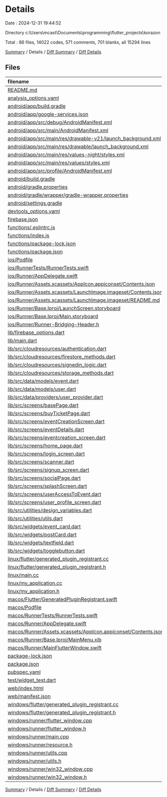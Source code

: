 # Details

Date : 2024-12-31 19:44:52

Directory c:\\Users\\mcast\\Documents\\programming\\flutter_projects\\korazon

Total : 86 files,  14022 codes, 571 comments, 701 blanks, all 15294 lines

[Summary](results.md) / Details / [Diff Summary](diff.md) / [Diff Details](diff-details.md)

## Files
| filename | language | code | comment | blank | total |
| :--- | :--- | ---: | ---: | ---: | ---: |
| [README.md](/README.md) | Markdown | 39 | 0 | 27 | 66 |
| [analysis_options.yaml](/analysis_options.yaml) | YAML | 3 | 22 | 4 | 29 |
| [android/app/build.gradle](/android/app/build.gradle) | Gradle | 32 | 10 | 7 | 49 |
| [android/app/google-services.json](/android/app/google-services.json) | JSON | 54 | 0 | 1 | 55 |
| [android/app/src/debug/AndroidManifest.xml](/android/app/src/debug/AndroidManifest.xml) | XML | 3 | 4 | 1 | 8 |
| [android/app/src/main/AndroidManifest.xml](/android/app/src/main/AndroidManifest.xml) | XML | 41 | 11 | 1 | 53 |
| [android/app/src/main/res/drawable-v21/launch_background.xml](/android/app/src/main/res/drawable-v21/launch_background.xml) | XML | 4 | 7 | 2 | 13 |
| [android/app/src/main/res/drawable/launch_background.xml](/android/app/src/main/res/drawable/launch_background.xml) | XML | 4 | 7 | 2 | 13 |
| [android/app/src/main/res/values-night/styles.xml](/android/app/src/main/res/values-night/styles.xml) | XML | 9 | 9 | 1 | 19 |
| [android/app/src/main/res/values/styles.xml](/android/app/src/main/res/values/styles.xml) | XML | 9 | 9 | 1 | 19 |
| [android/app/src/profile/AndroidManifest.xml](/android/app/src/profile/AndroidManifest.xml) | XML | 3 | 4 | 1 | 8 |
| [android/build.gradle](/android/build.gradle) | Gradle | 16 | 0 | 3 | 19 |
| [android/gradle.properties](/android/gradle.properties) | Properties | 3 | 0 | 1 | 4 |
| [android/gradle/wrapper/gradle-wrapper.properties](/android/gradle/wrapper/gradle-wrapper.properties) | Properties | 5 | 0 | 1 | 6 |
| [android/settings.gradle](/android/settings.gradle) | Gradle | 22 | 2 | 5 | 29 |
| [devtools_options.yaml](/devtools_options.yaml) | YAML | 3 | 0 | 1 | 4 |
| [firebase.json](/firebase.json) | JSON | 59 | 0 | 1 | 60 |
| [functions/.eslintrc.js](/functions/.eslintrc.js) | JavaScript | 28 | 0 | 1 | 29 |
| [functions/index.js](/functions/index.js) | JavaScript | 19 | 56 | 13 | 88 |
| [functions/package-lock.json](/functions/package-lock.json) | JSON | 7,369 | 0 | 1 | 7,370 |
| [functions/package.json](/functions/package.json) | JSON | 27 | 0 | 1 | 28 |
| [ios/Podfile](/ios/Podfile) | Ruby | 33 | 2 | 10 | 45 |
| [ios/RunnerTests/RunnerTests.swift](/ios/RunnerTests/RunnerTests.swift) | Swift | 7 | 2 | 4 | 13 |
| [ios/Runner/AppDelegate.swift](/ios/Runner/AppDelegate.swift) | Swift | 12 | 0 | 2 | 14 |
| [ios/Runner/Assets.xcassets/AppIcon.appiconset/Contents.json](/ios/Runner/Assets.xcassets/AppIcon.appiconset/Contents.json) | JSON | 122 | 0 | 1 | 123 |
| [ios/Runner/Assets.xcassets/LaunchImage.imageset/Contents.json](/ios/Runner/Assets.xcassets/LaunchImage.imageset/Contents.json) | JSON | 23 | 0 | 1 | 24 |
| [ios/Runner/Assets.xcassets/LaunchImage.imageset/README.md](/ios/Runner/Assets.xcassets/LaunchImage.imageset/README.md) | Markdown | 3 | 0 | 2 | 5 |
| [ios/Runner/Base.lproj/LaunchScreen.storyboard](/ios/Runner/Base.lproj/LaunchScreen.storyboard) | XML | 36 | 1 | 1 | 38 |
| [ios/Runner/Base.lproj/Main.storyboard](/ios/Runner/Base.lproj/Main.storyboard) | XML | 28 | 1 | 1 | 30 |
| [ios/Runner/Runner-Bridging-Header.h](/ios/Runner/Runner-Bridging-Header.h) | C++ | 1 | 0 | 1 | 2 |
| [lib/firebase_options.dart](/lib/firebase_options.dart) | Dart | 59 | 12 | 5 | 76 |
| [lib/main.dart](/lib/main.dart) | Dart | 34 | 6 | 7 | 47 |
| [lib/src/cloudresources/authentication.dart](/lib/src/cloudresources/authentication.dart) | Dart | 90 | 12 | 22 | 124 |
| [lib/src/cloudresources/firestore_methods.dart](/lib/src/cloudresources/firestore_methods.dart) | Dart | 40 | 5 | 8 | 53 |
| [lib/src/cloudresources/signedin_logic.dart](/lib/src/cloudresources/signedin_logic.dart) | Dart | 29 | 2 | 4 | 35 |
| [lib/src/cloudresources/storage_methods.dart](/lib/src/cloudresources/storage_methods.dart) | Dart | 45 | 1 | 13 | 59 |
| [lib/src/data/models/event.dart](/lib/src/data/models/event.dart) | Dart | 44 | 2 | 8 | 54 |
| [lib/src/data/models/user.dart](/lib/src/data/models/user.dart) | Dart | 58 | 1 | 6 | 65 |
| [lib/src/data/providers/user_provider.dart](/lib/src/data/providers/user_provider.dart) | Dart | 19 | 12 | 6 | 37 |
| [lib/src/screens/basePage.dart](/lib/src/screens/basePage.dart) | Dart | 146 | 4 | 21 | 171 |
| [lib/src/screens/buyTicketPage.dart](/lib/src/screens/buyTicketPage.dart) | Dart | 65 | 5 | 15 | 85 |
| [lib/src/screens/eventCreationScreen.dart](/lib/src/screens/eventCreationScreen.dart) | Dart | 210 | 11 | 18 | 239 |
| [lib/src/screens/eventDetails.dart](/lib/src/screens/eventDetails.dart) | Dart | 65 | 0 | 11 | 76 |
| [lib/src/screens/eventcreation_screen.dart](/lib/src/screens/eventcreation_screen.dart) | Dart | 259 | 20 | 43 | 322 |
| [lib/src/screens/home_page.dart](/lib/src/screens/home_page.dart) | Dart | 72 | 1 | 28 | 101 |
| [lib/src/screens/login_screen.dart](/lib/src/screens/login_screen.dart) | Dart | 111 | 3 | 21 | 135 |
| [lib/src/screens/scanner.dart](/lib/src/screens/scanner.dart) | Dart | 39 | 10 | 18 | 67 |
| [lib/src/screens/signup_screen.dart](/lib/src/screens/signup_screen.dart) | Dart | 161 | 0 | 28 | 189 |
| [lib/src/screens/socialPage.dart](/lib/src/screens/socialPage.dart) | Dart | 10 | 0 | 2 | 12 |
| [lib/src/screens/splashScreen.dart](/lib/src/screens/splashScreen.dart) | Dart | 15 | 0 | 2 | 17 |
| [lib/src/screens/userAccessToEvent.dart](/lib/src/screens/userAccessToEvent.dart) | Dart | 25 | 0 | 7 | 32 |
| [lib/src/screens/user_profile_screen.dart](/lib/src/screens/user_profile_screen.dart) | Dart | 66 | 4 | 15 | 85 |
| [lib/src/utilities/design_variables.dart](/lib/src/utilities/design_variables.dart) | Dart | 8 | 0 | 3 | 11 |
| [lib/src/utilities/utils.dart](/lib/src/utilities/utils.dart) | Dart | 28 | 1 | 3 | 32 |
| [lib/src/widgets/event_card.dart](/lib/src/widgets/event_card.dart) | Dart | 182 | 98 | 16 | 296 |
| [lib/src/widgets/postCard.dart](/lib/src/widgets/postCard.dart) | Dart | 77 | 3 | 26 | 106 |
| [lib/src/widgets/textfield.dart](/lib/src/widgets/textfield.dart) | Dart | 33 | 0 | 4 | 37 |
| [lib/src/widgets/togglebutton.dart](/lib/src/widgets/togglebutton.dart) | Dart | 53 | 0 | 6 | 59 |
| [linux/flutter/generated_plugin_registrant.cc](/linux/flutter/generated_plugin_registrant.cc) | C++ | 7 | 4 | 5 | 16 |
| [linux/flutter/generated_plugin_registrant.h](/linux/flutter/generated_plugin_registrant.h) | C++ | 5 | 5 | 6 | 16 |
| [linux/main.cc](/linux/main.cc) | C++ | 5 | 0 | 2 | 7 |
| [linux/my_application.cc](/linux/my_application.cc) | C++ | 82 | 17 | 26 | 125 |
| [linux/my_application.h](/linux/my_application.h) | C++ | 7 | 7 | 5 | 19 |
| [macos/Flutter/GeneratedPluginRegistrant.swift](/macos/Flutter/GeneratedPluginRegistrant.swift) | Swift | 20 | 3 | 4 | 27 |
| [macos/Podfile](/macos/Podfile) | Ruby | 33 | 1 | 10 | 44 |
| [macos/RunnerTests/RunnerTests.swift](/macos/RunnerTests/RunnerTests.swift) | Swift | 7 | 2 | 4 | 13 |
| [macos/Runner/AppDelegate.swift](/macos/Runner/AppDelegate.swift) | Swift | 8 | 0 | 2 | 10 |
| [macos/Runner/Assets.xcassets/AppIcon.appiconset/Contents.json](/macos/Runner/Assets.xcassets/AppIcon.appiconset/Contents.json) | JSON | 68 | 0 | 1 | 69 |
| [macos/Runner/Base.lproj/MainMenu.xib](/macos/Runner/Base.lproj/MainMenu.xib) | XML | 343 | 0 | 1 | 344 |
| [macos/Runner/MainFlutterWindow.swift](/macos/Runner/MainFlutterWindow.swift) | Swift | 12 | 0 | 4 | 16 |
| [package-lock.json](/package-lock.json) | JSON | 2,807 | 0 | 1 | 2,808 |
| [package.json](/package.json) | JSON | 7 | 0 | 1 | 8 |
| [pubspec.yaml](/pubspec.yaml) | YAML | 32 | 53 | 8 | 93 |
| [test/widget_test.dart](/test/widget_test.dart) | Dart | 14 | 10 | 7 | 31 |
| [web/index.html](/web/index.html) | HTML | 19 | 15 | 5 | 39 |
| [web/manifest.json](/web/manifest.json) | JSON | 35 | 0 | 1 | 36 |
| [windows/flutter/generated_plugin_registrant.cc](/windows/flutter/generated_plugin_registrant.cc) | C++ | 18 | 4 | 5 | 27 |
| [windows/flutter/generated_plugin_registrant.h](/windows/flutter/generated_plugin_registrant.h) | C++ | 5 | 5 | 6 | 16 |
| [windows/runner/flutter_window.cpp](/windows/runner/flutter_window.cpp) | C++ | 49 | 7 | 16 | 72 |
| [windows/runner/flutter_window.h](/windows/runner/flutter_window.h) | C++ | 20 | 5 | 9 | 34 |
| [windows/runner/main.cpp](/windows/runner/main.cpp) | C++ | 30 | 4 | 10 | 44 |
| [windows/runner/resource.h](/windows/runner/resource.h) | C++ | 9 | 6 | 2 | 17 |
| [windows/runner/utils.cpp](/windows/runner/utils.cpp) | C++ | 54 | 2 | 10 | 66 |
| [windows/runner/utils.h](/windows/runner/utils.h) | C++ | 8 | 6 | 6 | 20 |
| [windows/runner/win32_window.cpp](/windows/runner/win32_window.cpp) | C++ | 210 | 24 | 55 | 289 |
| [windows/runner/win32_window.h](/windows/runner/win32_window.h) | C++ | 48 | 31 | 24 | 103 |

[Summary](results.md) / Details / [Diff Summary](diff.md) / [Diff Details](diff-details.md)